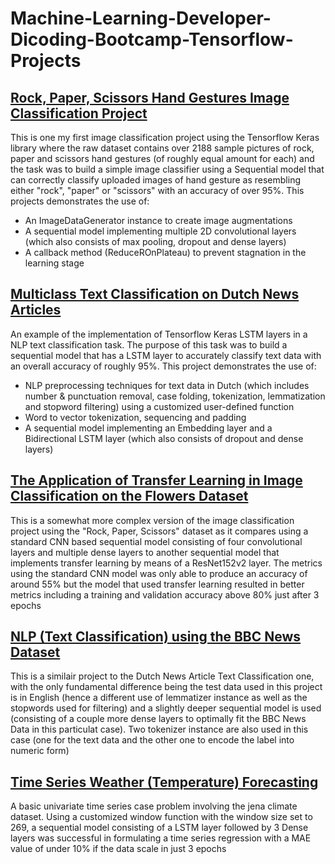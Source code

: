 # Machine-Learning-Developer-Dicoding-Bootcamp-Tensorflow-Projects
## [Rock, Paper, Scissors Hand Gestures Image Classification Project](https://github.com/rahmadi211/Neural-Networks-using-Tensorflow-Keras-Dicoding-Projects/blob/main/Rock_Paper_Scissors_ImageClassification.ipynb)

This is one my first image classification project using the Tensorflow Keras library where the raw dataset contains over 2188 sample pictures 
of rock, paper and scissors hand gestures (of roughly equal amount for each) and the task was to build a simple image classifier using a Sequential model that can correctly
classify uploaded images of hand gesture as resembling either "rock", "paper" or "scissors" with an accuracy of over 95%. This projects demonstrates the use of:
- An ImageDataGenerator instance to create image augmentations 
- A sequential model implementing multiple 2D convolutional layers (which also consists of max pooling, dropout and dense layers) 
- A callback method (ReduceROnPlateau) to prevent stagnation in the learning stage

## [Multiclass Text Classification on Dutch News Articles](https://github.com/rahmadi211/Neural-Networks-using-Tensorflow-Keras-Dicoding-Projects/blob/main/Dutch_News_Classification.ipynb)

An example of the implementation of Tensorflow Keras LSTM layers in a NLP text classification task. The purpose of this task was to build a sequential model that has a
LSTM layer to accurately classify text data with an overall accuracy of roughly 95%. This project demonstrates the use of:
- NLP preprocessing techniques for text data in Dutch (which includes number & punctuation removal, case folding, tokenization, lemmatization and stopword filtering) 
using a customized user-defined function 
- Word to vector tokenization, sequencing and padding 
- A sequential model implementing an Embedding layer and a Bidirectional LSTM layer (which also consists of dropout and dense layers) 

## [The Application of Transfer Learning in Image Classification on the Flowers Dataset](https://github.com/rahmadi211/Neural-Networks-using-Tensorflow-Keras-Dicoding-Projects/blob/main/Transfer_Learning_Flower_Classification.ipynb)

This is a somewhat more complex version of the image classification project using the "Rock, Paper, Scissors" dataset as it compares using a standard CNN based 
sequential model consisting of four convolutional layers and multiple dense layers to another sequential model that implements transfer learning by means of a 
ResNet152v2 layer. The metrics using the standard CNN model was only able to produce an accuracy of around 55% but the model that used transfer learning resulted in 
better metrics including a training and validation accuracy above 80% just after 3 epochs

## [NLP (Text Classification) using the BBC News Dataset](https://github.com/rahmadi211/Neural-Networks-using-Tensorflow-Keras-Dicoding-Projects/blob/main/BBC_News_Classification.ipynb)

This is a similair project to the Dutch News Article Text Classification one, with the only fundamental difference being the test data used in this project is in English
(hence a different use of lemmatizer instance as well as the stopwords used for filtering) and a slightly deeper sequential model is used (consisting of a couple more dense
layers to optimally fit the BBC News Data in this particulat case). Two tokenizer instance are also used in this case (one for the text data and the other one to encode the
label into numeric form)

## [Time Series Weather (Temperature) Forecasting ](https://github.com/rahmadi211/Neural-Networks-using-Tensorflow-Keras-Dicoding-Projects/blob/main/Temperature_Time_Series.ipynb)

A basic univariate time series case problem involving the jena climate dataset. Using a customized window function with the window size set to 269, a sequential model consisting of a LSTM layer followed by 3 Dense layers was successful in formulating a time series regression with a MAE value of under 10% if the data scale in just 3 epochs




